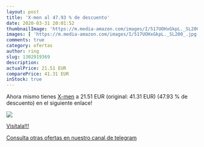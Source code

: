 ```yaml
---
layout: post
title: 'X-men al 47.93 % de descuento'
date: 2020-03-31 20:01:52
thumbnailImage: 'https://m.media-amazon.com/images/I/517UOHxGkpL._SL200_.jpg'
images: [ 'https://m.media-amazon.com/images/I/517UOHxGkpL._SL200_.jpg' ]
comments: true
category: ofertas
author: ring
slug: 1302919369
description:
actualPrice: 21.51 EUR
comparePrice: 41.31 EUR
inStock: true
---
```


Ahora mismo tienes [X-men](https://www.amazon.com/dp/1302919369/?tag=redken08-20) a 21.51 EUR (original: 41.31 EUR) (47.93 %  de descuento) en el siguiente enlace!

[![](https://m.media-amazon.com/images/I/517UOHxGkpL._SL200_.jpg)](https://www.amazon.com/dp/1302919369/?tag=redken08-20)

[Visítala!!!](https://www.amazon.com/dp/1302919369/?tag=redken08-20)

[Consulta otras ofertas en nuestro canal de telegram](https://t.me/s/ofertas25)
